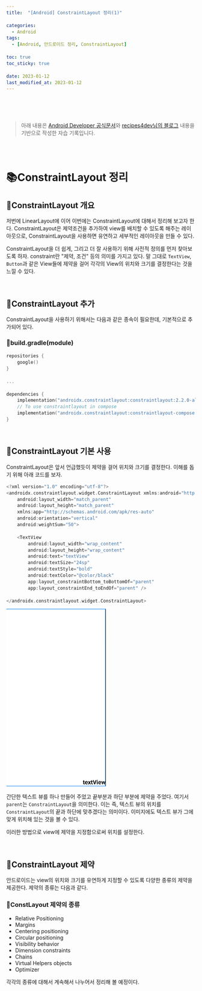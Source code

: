 ```yaml
---
title:  "[Android] ConstraintLayout 정리(1)"

categories:
  - Android
tags:
  - [Android, 안드로이드 정리, ConstraintLayout]

toc: true
toc_sticky: true
 
date: 2023-01-12
last_modified_at: 2023-01-12
---
```


<br>
<br>
<br>

> 아래 내용은 [Android Developer 공식문서](https://developer.android.com/training/constraint-layout?hl=ko)와 [recipes4dev님의 블로그](https://recipes4dev.tistory.com/158) 내용을 기반으로 작성한 자습 기록입니다.

<br>
<br>


# 📚ConstraintLayout 정리

## 📔ConstraintLayout 개요

저번에 LinearLayout에 이어 이번에는 ConstraintLayout에 대해서 정리해 보고자 한다.
ConstraintLayout은 제약조건을 추가하여 view를 배치할 수 있도록 해주는 레이아웃으로, ConstraintLayout을 사용하면 유연하고 세부적인 레이아웃을 만들 수 있다. 

ConstraintLayout을 더 쉽게, 그리고 더 잘 사용하기 위해 사전적 정의를 먼저 찾아보도록 하자.
constraint란 "제약, 조건" 등의 의미를 가지고 있다. 말 그대로 `TextView`, `Button`과 같은 View들에 제약을 걸어 각각의 View의 위치와 크기를 결정한다는 것을 느낄 수 있다.

<br>

## 📔ConstraintLayout 추가

ConstraintLayout을 사용하기 위해서는 다음과 같은 종속이 필요한데, 기본적으로 추가되어 있다.

### 📖build.gradle(module)
```kotlin
repositories {
    google()
}

...

dependencies {
    implementation("androidx.constraintlayout:constraintlayout:2.2.0-alpha05")
    // To use constraintlayout in compose
    implementation("androidx.constraintlayout:constraintlayout-compose:1.1.0-alpha05")
}
```

<br>

## 📔ConstraintLayout 기본 사용
ConstraintLayout은 앞서 언급했듯이 제약을 걸어 위치와 크기를 결정한다. 이해를 돕기 위해 아래 코드를 보자.

```kotlin
<?xml version="1.0" encoding="utf-8"?>
<androidx.constraintlayout.widget.ConstraintLayout xmlns:android="http://schemas.android.com/apk/res/android"
    android:layout_width="match_parent"
    android:layout_height="match_parent"
    xmlns:app="http://schemas.android.com/apk/res-auto"
    android:orientation="vertical"
    android:weightSum="50">

    <TextView
        android:layout_width="wrap_content"
        android:layout_height="wrap_content"
        android:text="textView"
        android:textSize="24sp"
        android:textStyle="bold"
        android:textColor="@color/black"
        app:layout_constraintBottom_toBottomOf="parent"
        app:layout_constraintEnd_toEndOf="parent" />
    
</androidx.constraintlayout.widget.ConstraintLayout>
```

![contraint1](/assets/images/android/constraintlayout/constraint1.png)

간단한 텍스트 뷰를 하나 만들어 주었고 끝부분과 하단 부분에 제약을 주었다. 여기서 `parent`는 `ConstraintLayout`을 의미한다. 이는 즉, 텍스트 뷰의 위치를 `ConstraintLayout`의 끝과 하단에 맞추겠다는 의미이다. 이미지에도 텍스트 뷰가 그에 맞게 위치해 있는 것을 볼 수 있다.

이러한 방법으로 view에 제약을 지정함으로써 위치를 설정한다.

<br>

## 📔ConstraintLayout 제약

안드로이드는 view의 위치와 크기를 유연하게 지정할 수 있도록 다양한 종류의 제약을 제공한다.
제약의 종류는 다음과 같다.

### 📖ConstLayout 제약의 종류

 * Relative Positioning
 * Margins
 * Centering positioning
 * Circular positioning
 * Visibility behavior
 * Dimension constraints
 * Chains
 * Virtual Helpers objects
 * Optimizer

 각각의 종류에 대해서 계속해서 나누어서 정리해 볼 예정이다.